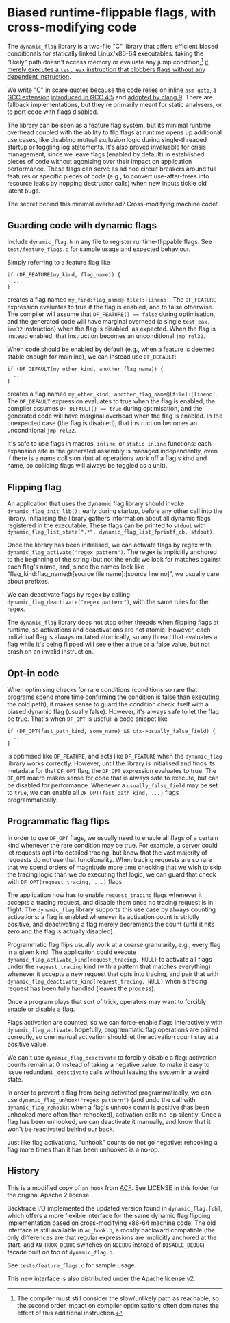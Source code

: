 Biased runtime-flippable flags, with cross-modifying code
=========================================================

The `dynamic_flag` library is a two-file "C" library that offers
efficient biased conditionals for statically linked Linux/x86-64
executables: taking the "likely" path doesn't access memory or
evaluate any jump condition,[^second-order]
[it merely executes a `test eax` instruction that clobbers flags without any dependent instruction](https://godbolt.org/#g:!((g:!((g:!((h:codeEditor,i:(filename:'1',fontScale:14,fontUsePx:'0',j:1,lang:___c,selection:(endColumn:8,endLineNumber:4,positionColumn:8,positionLineNumber:4,selectionStartColumn:8,selectionStartLineNumber:4,startColumn:8,startLineNumber:4),source:'%23include+%3Cstdio.h%3E%0A%23include+%3Chttps://raw.githubusercontent.com/backtrace-labs/dynamic_flag/main/include/dynamic_flag.h%3E%0A%0Aint+foo()%0A%7B%0A++++if+(DF_FEATURE(flag_kind,+flag_name))+%7B%0A++++++++printf(%22unlikely+path%5Cn%22)%3B%0A++++++++return+1%3B%0A++++%7D%0A%0A++++return+0%3B%0A%7D'),l:'5',n:'0',o:'C+source+%231',t:'0')),k:50,l:'4',n:'0',o:'',s:0,t:'0'),(g:!((h:compiler,i:(compiler:cg112,filters:(b:'0',binary:'0',commentOnly:'0',demangle:'0',directives:'0',execute:'1',intel:'1',libraryCode:'0',trim:'1'),flagsViewOpen:'1',fontScale:14,fontUsePx:'0',j:1,lang:___c,libs:!(),options:'-O2+-c',selection:(endColumn:1,endLineNumber:1,positionColumn:1,positionLineNumber:1,selectionStartColumn:1,selectionStartLineNumber:1,startColumn:1,startLineNumber:1),source:1,tree:'1'),l:'5',n:'0',o:'x86-64+gcc+11.2+(C,+Editor+%231,+Compiler+%231)',t:'0')),k:50,l:'4',n:'0',o:'',s:0,t:'0')),l:'2',n:'0',o:'',t:'0')),version:4).

[^second-order]:  The compiler must still consider the slow/unlikely path as reachable, so the second order impact on compiler optimisations often dominates the effect of this additional instruction.

We write "C" in scare quotes because the code relies on
[inline `asm goto`, a GCC extension](https://gcc.gnu.org/onlinedocs/gcc/Extended-Asm.html#:~:text=6.47.2.7%20Goto%20Labels)
[introduced in GCC 4.5](https://gcc.gnu.org/legacy-ml/gcc-patches/2009-07/msg01556.html)
and [adopted by clang 9](https://reviews.llvm.org/D69876).
There are fallback implementations, but they're primarily meant for
static analysers, or to port code with flags disabled.

The library can be seen as a feature flag system, but its minimal
runtime overhead coupled with the ability to flip flags at runtime
opens up additional use cases, like disabling mutual exclusion logic
during single-threaded startup or toggling log statements. It's also
proved invaluable for crisis management, since we leave flags
(enabled by default) in established pieces of code without agonising
over their impact on application performance. These flags can serve as
ad hoc circuit breakers around full features or specific pieces of
code (e.g., to convert use-after-frees into resource leaks by nopping
destructor calls) when new inputs tickle old latent bugs.

The secret behind this minimal overhead? Cross-modifying machine code!

Guarding code with dynamic flags
--------------------------------

Include `dynamic_flag.h` in any file to register runtime-flippable
flags.  See `test/feature_flags.c` for sample usage and expected
behaviour.

Simply referring to a feature flag like

```
if (DF_FEATURE(my_kind, flag_name)) {
  ...
}
```

creates a flag named `my_find:flag_name@[file]:[lineno]`.  The
`DF_FEATURE` expression evaluates to true if the flag is enabled,
and to false otherwise.  The compiler will assume that `DF_FEATURE()
== false` during optimisation, and the generated code will have
marginal overhead (a single `test eax, imm32` instruction) when the
flag is disabled, as expected.  When the flag is instead enabled, that
instruction becomes an unconditional `jmp rel32`.

When code should be enabled by default (e.g., when a feature is deemed
stable enough for mainline), we can instead use `DF_DEFAULT`:

```
if (DF_DEFAULT(my_other_kind, another_flag_name)) {
  ...
}
```

creates a flag named `my_other_kind, another_flag_name@[file]:[lineno]`.
The `DF_DEFAULT` expression evaluates to true when the flag is enabled,
the compiler assumes `DF_DEFAULT() == true` during optimisation, and the
generated code will have marginal overhead when the flag is enabled.  In
the unexpected case (the flag is disabled), that instruction becomes
an unconditional `jmp rel32`.

It's safe to use flags in macros, `inline`, or `static inline`
functions: each expansion site in the generated assembly is managed
independently, even if there is a name collision (but all operations
work off a flag's kind and name, so colliding flags will always be
toggled as a unit).

Flipping flag
-------------

An application that uses the dynamic flag library should invoke
`dynamic_flag_init_lib();` early during startup, before any other
call into the library.  Initialising the library gathers information
about all dynamic flags registered in the executable.  These flags
can be printed to `stdout` with
`dynamic_flag_list_state(".*", dynamic_flag_list_fprintf_cb, stdout);`

Once the library has been initialised, we can activate flags by regex
with `dynamic_flag_activate("regex pattern")`.  The regex is
implicitly anchored to the beginning of the string (but not the end):
we look for matches against each flag's name, and, since the names
look like "flag_kind:flag_name@[source file name]:[source line no]",
we usually care about prefixes.

We can deactivate flags by regex by calling
`dynamic_flag_deactivate("regex pattern")`, with the same rules for
the regex.

The `dynamic_flag` library does not stop other threads when flipping
flags at runtime, so activations and deactivations are not atomic.
However, each individual flag is always mutated atomically, so any
thread that evaluates a flag while it's being flipped will see either
a true or a false value, but not crash on an invalid instruction.

Opt-in code
-----------

When optimising checks for rare conditions (conditions so rare that
programs spend more time confirming the condition is false than
executing the cold path), it makes sense to guard the condition check
itself with a biased dynamic flag (usually false).  However, it's
always safe to let the flag be true.  That's when `DF_OPT` is useful:
a code snippet like

```
if (DF_OPT(fast_path_kind, some_name) && ctx->usually_false_field) {
  ...
}
```

is optimised like `DF_FEATURE`, and acts like `DF_FEATURE` when the
`dynamic_flag` library works correctly.  However, until the library is
initialised and finds its metadata for that `DF_OPT` flag, the
`DF_OPT` expression evaluates to true.  The `DF_OPT` macro makes sense
for code that is always safe to execute, but can be disabled for
performance.  Whenever a `usually_false_field` may be set to `true`,
we can enable all `DF_OPT(fast_path_kind, ...)` flags
programmatically.

Programmatic flag flips
-----------------------

In order to use `DF_OPT` flags, we usually need to enable all flags of
a certain kind whenever the rare condition may be true.  For example,
a server could let requests opt into detailed tracing, but know that
the vast majority of requests do not use that functionality. When
tracing requests are so rare that we spend orders of magnitude more
time checking that we wish to skip the tracing logic than we do
executing that logic, we can guard that check with `DF_OPT(request_tracing, ...)` flags.

The application now has to enable `request_tracing` flags whenever it
accepts a tracing request, and disable them once no tracing request is
in flight.  The `dynamic_flag` library supports this use case by
always counting activations: a flag is enabled whenever its activation
count is strictly positive, and deactivating a flag merely decrements
the count (until it hits zero and the flag is actually disabled).

Programmatic flag flips usually work at a coarse granularity, e.g.,
every flag in a given kind.  The application could execute
`dynamic_flag_activate_kind(request_tracing, NULL)` to activate
all flags under the `request_tracing` kind (with a pattern that
matches everything) whenever it accepts a new request that opts
into tracing, and pair that with
`dynamic_flag_deactivate_kind(request_tracing, NULL)`
when a tracing request has been fully handled (leaves the process).

Once a program plays that sort of trick, operators may want to
forcibly enable or disable a flag.

Flags activation are counted, so we can force-enable flags
interactively with `dynamic_flag_activate`: hopefully, programmatic
flag operations are paired correctly, so one manual activation
should let the activation count stay at a positive value.

We can't use `dynamic_flag_deactivate` to forcibly disable a flag:
activation counts remain at 0 instead of taking a negative value, to
make it easy to issue redundant `_deactivate` calls without leaving
the system in a weird state.

In order to prevent a flag from being activated programmatically, we
can use `dynamic_flag_unhook("regex pattern")` (and undo the call with
`dynamic_flag_rehook`): when a flag's unhook count is positive (has
been unhooked more often than rehooked), activation calls no-op
silently.  Once a flag has been unhooked, we can deactivate it
manually, and know that it won't be reactivated behind our back.

Just like flag activations, "unhook" counts do not go negative:
rehooking a flag more times than it has been unhooked is a no-op.

History
-------

This is a modified copy of `an_hook` from
[ACF](https://github.com/appnexus/acf).  See LICENSE in this folder
for the original Apache 2 license.

Backtrace I/O implemented the updated version found in
`dynamic_flag.[ch]`, which offers a more flexible interface for the
same dynamic flag flipping implementation based on cross-modifying
x86-64 machine code.  The old interface is still available in
`an_hook.h`, a mostly backward compatible (the only differences are
that regular expressions are implicitly anchored at the start, and
`AN_HOOK_DEBUG` switches on `NDEBUG` instead of `DISABLE_DEBUG`)
facade built on top of `dynamic_flag.h`.

See `tests/feature_flags.c` for sample usage.

This new interface is also distributed under the Apache license v2.
